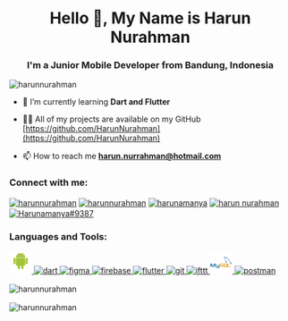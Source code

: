 <h1 align="center">Hello 👋, My Name is Harun Nurahman</h1>
<h3 align="center">I'm a Junior Mobile Developer from Bandung, Indonesia</h3>

<p align="left"> <img src="https://komarev.com/ghpvc/?username=harunnurahman&label=Profile%20views&color=0e75b6&style=flat-square" alt="harunnurahman" /> </p>

- 🌱 I’m currently learning **Dart and Flutter**

- 👨‍💻 All of my projects are available on my GitHub [https://github.com/HarunNurahman](https://github.com/HarunNurahman)

- 📫 How to reach me **harun.nurrahman@hotmail.com**

<h3 align="left">Connect with me:</h3>
<p align="left">
<a href="https://linkedin.com/in/harunnurahman" target="blank"><img align="center" src="https://raw.githubusercontent.com/rahuldkjain/github-profile-readme-generator/master/src/images/icons/Social/linked-in-alt.svg" alt="harunnurahman" height="30" width="40" /></a>
<a href="https://instagram.com/harunnurahman" target="blank"><img align="center" src="https://raw.githubusercontent.com/rahuldkjain/github-profile-readme-generator/master/src/images/icons/Social/instagram.svg" alt="harunnurahman" height="30" width="40" /></a>
<a href="https://dribbble.com/harunamanya" target="blank"><img align="center" src="https://raw.githubusercontent.com/rahuldkjain/github-profile-readme-generator/master/src/images/icons/Social/dribbble.svg" alt="harunamanya" height="30" width="40" /></a>
<a href="https://www.youtube.com/c/harun nurahman" target="blank"><img align="center" src="https://raw.githubusercontent.com/rahuldkjain/github-profile-readme-generator/master/src/images/icons/Social/youtube.svg" alt="harun nurahman" height="30" width="40" /></a>
<a href="https://discord.gg/Harunamanya#9387" target="blank"><img align="center" src="https://raw.githubusercontent.com/rahuldkjain/github-profile-readme-generator/master/src/images/icons/Social/discord.svg" alt="Harunamanya#9387" height="30" width="40" /></a>
</p>

<h3 align="left">Languages and Tools:</h3>
<p align="left"> <a href="https://developer.android.com" target="_blank" rel="noreferrer"> <img src="https://raw.githubusercontent.com/devicons/devicon/master/icons/android/android-original-wordmark.svg" alt="android" width="40" height="40"/> </a> <a href="https://dart.dev" target="_blank" rel="noreferrer"> <img src="https://www.vectorlogo.zone/logos/dartlang/dartlang-icon.svg" alt="dart" width="40" height="40"/> </a> <a href="https://www.figma.com/" target="_blank" rel="noreferrer"> <img src="https://www.vectorlogo.zone/logos/figma/figma-icon.svg" alt="figma" width="40" height="40"/> </a> <a href="https://firebase.google.com/" target="_blank" rel="noreferrer"> <img src="https://www.vectorlogo.zone/logos/firebase/firebase-icon.svg" alt="firebase" width="40" height="40"/> </a> <a href="https://flutter.dev" target="_blank" rel="noreferrer"> <img src="https://www.vectorlogo.zone/logos/flutterio/flutterio-icon.svg" alt="flutter" width="40" height="40"/> </a> <a href="https://git-scm.com/" target="_blank" rel="noreferrer"> <img src="https://www.vectorlogo.zone/logos/git-scm/git-scm-icon.svg" alt="git" width="40" height="40"/> </a> <a href="https://ifttt.com/" target="_blank" rel="noreferrer"> <img src="https://www.vectorlogo.zone/logos/ifttt/ifttt-ar21.svg" alt="ifttt" width="40" height="40"/> </a> <a href="https://www.mysql.com/" target="_blank" rel="noreferrer"> <img src="https://raw.githubusercontent.com/devicons/devicon/master/icons/mysql/mysql-original-wordmark.svg" alt="mysql" width="40" height="40"/> </a> <a href="https://postman.com" target="_blank" rel="noreferrer"> <img src="https://www.vectorlogo.zone/logos/getpostman/getpostman-icon.svg" alt="postman" width="40" height="40"/> </a> </p>

<p><img align="center" src="https://github-readme-stats.vercel.app/api/top-langs?username=harunnurahman&show_icons=true&locale=en&layout=compact" alt="harunnurahman" /></p>

<p><img align="center" src="https://github-readme-streak-stats.herokuapp.com/?user=harunnurahman&theme=dark" alt="harunnurahman" /></p>
